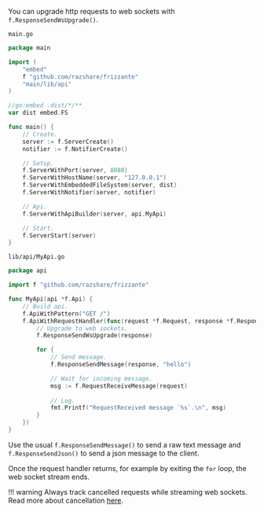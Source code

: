 You can upgrade http requests to web sockets with `f.ResponseSendWsUpgrade()`.

`main.go`
```go
package main

import (
	"embed"
	f "github.com/razshare/frizzante"
	"main/lib/api"
)

//go:embed .dist/*/**
var dist embed.FS

func main() {
	// Create.
	server := f.ServerCreate()
	notifier := f.NotifierCreate()

	// Setup.
	f.ServerWithPort(server, 8080)
	f.ServerWithHostName(server, "127.0.0.1")
	f.ServerWithEmbeddedFileSystem(server, dist)
	f.ServerWithNotifier(server, notifier)

	// Api.
	f.ServerWithApiBuilder(server, api.MyApi)

	// Start.
	f.ServerStart(server)
}
```

`lib/api/MyApi.go`
```go
package api

import f "github.com/razshare/frizzante"

func MyApi(api *f.Api) {
	// Build api.
	f.ApiWithPattern("GET /")
	f.ApiWithRequestHandler(func(request *f.Request, response *f.Response) {
		// Upgrade to web sockets.
		f.ResponseSendWsUpgrade(response)

		for {
			// Send message.
			f.ResponseSendMessage(response, "hello")

			// Wait for incoming message.
			msg := f.RequestReceiveMessage(request)
			
			// Log.
			fmt.Printf("RequestReceived message `%s`.\n", msg)
		}
	})
}
```

Use the usual `f.ResponseSendMessage()` to send a raw text message and `f.ResponseSendJson()` to send a json message to the client.


Once the request handler returns, 
for example by exiting the `for` loop, 
the web socket stream ends.

!!! warning
    Always track cancelled requests while streaming web sockets.<br/>
    Read more about cancellation [here](./cancellation.md).
